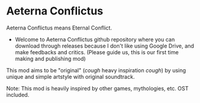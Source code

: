 # Aeterna Conflictus
Aeterna Conflictus means Eternal Conflict.
- Welcome to Aeterna Conflictus github repository where you can download through releases because I don't like using Google Drive, and make feedbacks and critics. (Please guide us, this is our first time making and publishing mod)

This mod aims to be "original" (*cough* heavy inspiration *cough*) by using unique and simple artstyle with original soundtrack.

Note: This mod is heavily inspired by other games, mythologies, etc. OST included.
